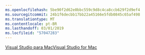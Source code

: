 ```yaml
---
ms.openlocfilehash: 5be90f2d62e0bbc559c9d8c4ca8ccb629f2d9ef4
ms.sourcegitcommit: 24b1f6decbb17bb22a45166e5fdb0845c65af498
ms.translationtype: MT
ms.contentlocale: pt-BR
ms.lasthandoff: 03/01/2019
ms.locfileid: "57047283"
---
```

[<span data-ttu-id="0f669-101">Visual Studio para Mac</span><span class="sxs-lookup"><span data-stu-id="0f669-101">Visual Studio for Mac</span></span>](https://visualstudio.microsoft.com/vs/mac/)
